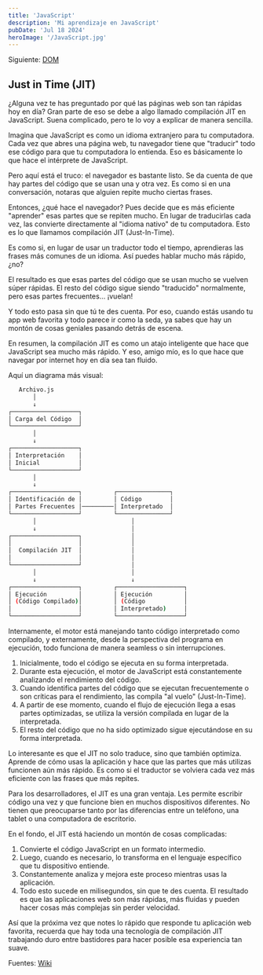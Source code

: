 ```yaml
---
title: 'JavaScript'
description: 'Mi aprendizaje en JavaScript'
pubDate: 'Jul 18 2024'
heroImage: '/JavaScript.jpg'
---
```

Siguiente: [DOM](./dom)
## Just in Time (JIT)
¿Alguna vez te has preguntado por qué las páginas web son tan rápidas hoy en día? Gran parte de eso se debe a algo llamado compilación JIT en JavaScript. Suena complicado, pero te lo voy a explicar de manera sencilla.

Imagina que JavaScript es como un idioma extranjero para tu computadora. Cada vez que abres una página web, tu navegador tiene que "traducir" todo ese código para que tu computadora lo entienda. Eso es básicamente lo que hace el intérprete de JavaScript.

Pero aquí está el truco: el navegador es bastante listo. Se da cuenta de que hay partes del código que se usan una y otra vez. Es como si en una conversación, notaras que alguien repite mucho ciertas frases.

Entonces, ¿qué hace el navegador? Pues decide que es más eficiente "aprender" esas partes que se repiten mucho. En lugar de traducirlas cada vez, las convierte directamente al "idioma nativo" de tu computadora. Esto es lo que llamamos compilación JIT (Just-In-Time).

Es como si, en lugar de usar un traductor todo el tiempo, aprendieras las frases más comunes de un idioma. Así puedes hablar mucho más rápido, ¿no?

El resultado es que esas partes del código que se usan mucho se vuelven súper rápidas. El resto del código sigue siendo "traducido" normalmente, pero esas partes frecuentes... ¡vuelan!

Y todo esto pasa sin que tú te des cuenta. Por eso, cuando estás usando tu app web favorita y todo parece ir como la seda, ya sabes que hay un montón de cosas geniales pasando detrás de escena.

En resumen, la compilación JIT es como un atajo inteligente que hace que JavaScript sea mucho más rápido. Y eso, amigo mío, es lo que hace que navegar por internet hoy en día sea tan fluido.

Aquí un diagrama más visual:
```bash
   Archivo.js
       │
       ↓
┌───────────────────┐
│ Carga del Código  │
└───────────────────┘
       │
       ↓
┌───────────────────┐
│ Interpretación    │
│ Inicial           │
└───────────────────┘
       │
       ↓
┌───────────────────┐         ┌───────────────┐
│ Identificación de │         │ Código        │
│ Partes Frecuentes │─────────│ Interpretado  │
└───────────────────┘         └───────────────┘
       │                           │
       ↓                           │
┌───────────────────┐              │
│                   │              │
│  Compilación JIT  │              │
│                   │              │
└───────────────────┘              │
       │                           │
       ↓                           ↓
┌───────────────────┐         ┌───────────────────┐
│ Ejecución         │         │ Ejecución         │
│ (Código Compilado)│         │ (Código           │
│                   │         │ Interpretado)     │
└───────────────────┘         └───────────────────┘
```
Internamente, el motor está manejando tanto código interpretado como compilado, y externamente, desde la perspectiva del programa en ejecución, todo funciona de manera seamless o sin interrupciones.
1. Inicialmente, todo el código se ejecuta en su forma interpretada.
2. Durante esta ejecución, el motor de JavaScript está constantemente analizando el rendimiento del código.
3. Cuando identifica partes del código que se ejecutan frecuentemente o son críticas para el rendimiento, las compila "al vuelo" (Just-In-Time).
4. A partir de ese momento, cuando el flujo de ejecución llega a esas partes optimizadas, se utiliza la versión compilada en lugar de la interpretada.
5. El resto del código que no ha sido optimizado sigue ejecutándose en su forma interpretada.

Lo interesante es que el JIT no solo traduce, sino que también optimiza. Aprende de cómo usas la aplicación y hace que las partes que más utilizas funcionen aún más rápido. Es como si el traductor se volviera cada vez más eficiente con las frases que más repites.

Para los desarrolladores, el JIT es una gran ventaja. Les permite escribir código una vez y que funcione bien en muchos dispositivos diferentes. No tienen que preocuparse tanto por las diferencias entre un teléfono, una tablet o una computadora de escritorio.

En el fondo, el JIT está haciendo un montón de cosas complicadas:

1. Convierte el código JavaScript en un formato intermedio.
2. Luego, cuando es necesario, lo transforma en el lenguaje específico que tu dispositivo entiende.
3. Constantemente analiza y mejora este proceso mientras usas la aplicación.
4. Todo esto sucede en milisegundos, sin que te des cuenta. El resultado es que las aplicaciones web son más rápidas, más fluidas y pueden hacer cosas más complejas sin perder velocidad.

Así que la próxima vez que notes lo rápido que responde tu aplicación web favorita, recuerda que hay toda una tecnología de compilación JIT trabajando duro entre bastidores para hacer posible esa experiencia tan suave.

Fuentes: [Wiki](https://es.wikipedia.org/wiki/Compilaci%C3%B3n_en_tiempo_de_ejecuci%C3%B3n)